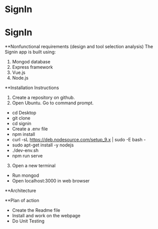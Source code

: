 # SignIn
# SignIn
**Nonfunctional requirements (design and tool selection analysis)
The Signin app is built using:
1. Mongod database
2. Express framework
3. Vue.js
4. Node.js

**Installation Instructions

1. Create a repository on github.
2. Open Ubuntu. Go to command prompt. 
* cd Desktop
* git clone 
* cd signin
* Create a .env file 
* npm install
* curl -sL https://deb.nodesource.com/setup_9.x | sudo -E bash -
* sudo apt-get install -y nodejs
* ./dev-env.sh
* npm run serve

3. Open a new terminal
* Run mongod
* Open localhost:3000 in web browser

**Architecture

**Plan of action

* Create the Readme file
* Install and work on the webpage
* Do Unit Testing
